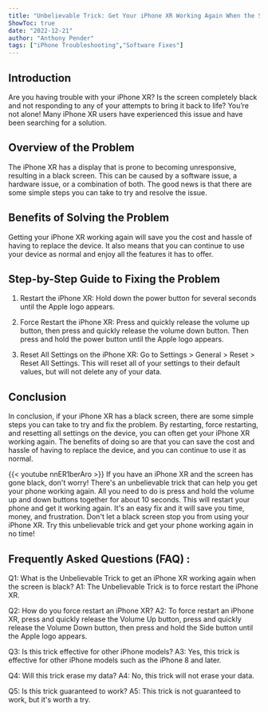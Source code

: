 ```yaml
---
title: "Unbelievable Trick: Get Your iPhone XR Working Again When the Screen is Black!"
ShowToc: true 
date: "2022-12-21"
author: "Anthony Pender" 
tags: ["iPhone Troubleshooting","Software Fixes"]
---
```

## Introduction

Are you having trouble with your iPhone XR? Is the screen completely black and not responding to any of your attempts to bring it back to life? You’re not alone! Many iPhone XR users have experienced this issue and have been searching for a solution. 

## Overview of the Problem

The iPhone XR has a display that is prone to becoming unresponsive, resulting in a black screen. This can be caused by a software issue, a hardware issue, or a combination of both. The good news is that there are some simple steps you can take to try and resolve the issue. 

## Benefits of Solving the Problem

Getting your iPhone XR working again will save you the cost and hassle of having to replace the device. It also means that you can continue to use your device as normal and enjoy all the features it has to offer. 

## Step-by-Step Guide to Fixing the Problem

1. Restart the iPhone XR: Hold down the power button for several seconds until the Apple logo appears. 

2. Force Restart the iPhone XR: Press and quickly release the volume up button, then press and quickly release the volume down button. Then press and hold the power button until the Apple logo appears. 

3. Reset All Settings on the iPhone XR: Go to Settings > General > Reset > Reset All Settings. This will reset all of your settings to their default values, but will not delete any of your data. 

## Conclusion

In conclusion, if your iPhone XR has a black screen, there are some simple steps you can take to try and fix the problem. By restarting, force restarting, and resetting all settings on the device, you can often get your iPhone XR working again. The benefits of doing so are that you can save the cost and hassle of having to replace the device, and you can continue to use it as normal.

{{< youtube nnER1berAro >}} 
If you have an iPhone XR and the screen has gone black, don't worry! There's an unbelievable trick that can help you get your phone working again. All you need to do is press and hold the volume up and down buttons together for about 10 seconds. This will restart your phone and get it working again. It's an easy fix and it will save you time, money, and frustration. Don't let a black screen stop you from using your iPhone XR. Try this unbelievable trick and get your phone working again in no time!

## Frequently Asked Questions (FAQ) :
Q1: What is the Unbelievable Trick to get an iPhone XR working again when the screen is black?
A1: The Unbelievable Trick is to force restart the iPhone XR.

Q2: How do you force restart an iPhone XR?
A2: To force restart an iPhone XR, press and quickly release the Volume Up button, press and quickly release the Volume Down button, then press and hold the Side button until the Apple logo appears.

Q3: Is this trick effective for other iPhone models?
A3: Yes, this trick is effective for other iPhone models such as the iPhone 8 and later.

Q4: Will this trick erase my data?
A4: No, this trick will not erase your data.

Q5: Is this trick guaranteed to work?
A5: This trick is not guaranteed to work, but it's worth a try.


